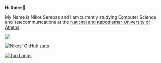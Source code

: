
**Hi there 👋**

My Name is Nikos Serepas and I am currently studying Computer Science and Telecommunications at the [National and Kapodiatrian University of Athens](https://www.di.uoa.gr/).

![](https://komarev.com/ghpvc/?username=nikos19&color=blue)


![Nikos' GitHub stats](https://github-readme-stats.vercel.app/api?username=nikos19&show_icons=true&theme=tokyonight)


[![Top Langs](https://github-readme-stats.vercel.app/api/top-langs/?username=nikos19&langs_count=5)](https://github.com/anuraghazra/github-readme-stats)
